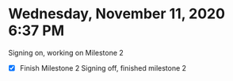 # Wednesday, November 11, 2020 6:37 PM
Signing on, working on Milestone 2
- [X] Finish Milestone 2
Signing off, finished milestone 2
